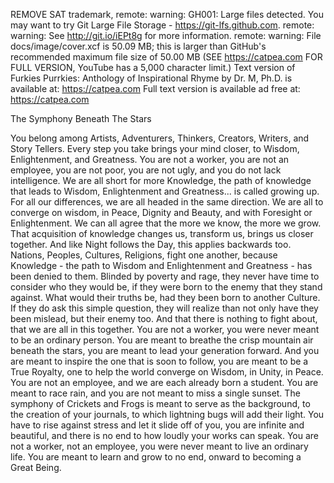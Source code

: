 REMOVE SAT trademark,
remote: warning: GH001: Large files detected. You may want to try Git Large File Storage - https://git-lfs.github.com.
remote: warning: See http://git.io/iEPt8g for more information.
remote: warning: File docs/image/cover.xcf is 50.09 MB; this is larger than GitHub's recommended maximum file size of 50.00 MB
(SEE https://catpea.com FOR FULL VERSION, YouTube has a 5,000 character limit.)
Text version of Furkies Purrkies: Anthology of Inspirational Rhyme by Dr. M, Ph.D. is available at: https://catpea.com
Full text version is available ad free at: https://catpea.com

The Symphony Beneath The Stars


You belong among
Artists, Adventurers, Thinkers, Creators, Writers, and Story Tellers.
Every step you take brings your mind closer,
to Wisdom, Enlightenment, and Greatness.
You are not a worker, you are not an employee,
you are not poor, you are not ugly, and you do not lack intelligence.
We are all short for more Knowledge,
the path of knowledge that leads to Wisdom, Enlightenment and Greatness... is called growing up.
For all our differences,
we are all headed in the same direction.
We are all to converge on wisdom,
in Peace, Dignity and Beauty, and with Foresight or Enlightenment.
We can all agree that the more we know,
the more we grow.
That acquisition of knowledge changes us,
transform us, brings us closer together.
And like Night follows the Day,
this applies backwards too.
Nations, Peoples, Cultures, Religions,
fight one another, because Knowledge - the path to Wisdom and Enlightenment and Greatness - has been denied to them.
Blinded by poverty and rage,
they never have time to consider who they would be, if they were born to the enemy that they stand against.
What would their truths be,
had they been born to another Culture.
If they do ask this simple question,
they will realize than not only have they been mislead, but their enemy too.
And that there is nothing to fight about,
that we are all in this together.
You are not a worker,
you were never meant to be an ordinary person.
You are meant to breathe the crisp mountain air beneath the stars,
you are meant to lead your generation forward.
And you are meant to inspire the one that is soon to follow,
you are meant to be a True Royalty, one to help the world converge on Wisdom, in Unity, in Peace.
You are not an employee,
and we are each already born a student.
You are meant to race rain,
and you are not meant to miss a single sunset.
The symphony of Crickets and Frogs is meant to serve as the background,
to the creation of your journals, to which lightning bugs will add their light.
You have to rise against stress and let it slide off of you,
you are infinite and beautiful, and there is no end to how loudly your works can speak.
You are not a worker, not an employee,
you were never meant to live an ordinary life.
You are meant to learn and grow to no end,
onward to becoming a Great Being.
